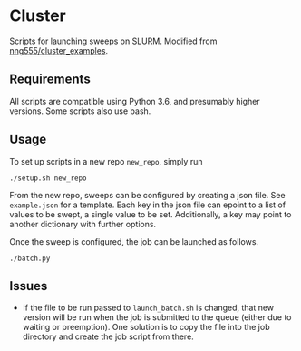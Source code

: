 # Cluster
Scripts for launching sweeps on SLURM. Modified from [nng555/cluster_examples](https://github.com/nng555/cluster_examples).

## Requirements
All scripts are compatible using Python 3.6, and presumably higher versions. 
Some scripts also use bash.

## Usage
To set up scripts in a new repo `new_repo`, simply run
```
./setup.sh new_repo
```

From the new repo, sweeps can be configured by creating a json file.
See `example.json` for a template.
Each key in the json file can epoint to a list of values to be swept,
a single value to be set.
Additionally, a key may point to another dictionary with further options.

Once the sweep is configured, the job can be launched as follows.

```
./batch.py
```

## Issues
- If the file to be run passed to `launch_batch.sh` is changed, that new version will be run when the job is submitted to the queue (either due to waiting or preemption). One solution is to copy the file into the job directory and create the job script from there.
